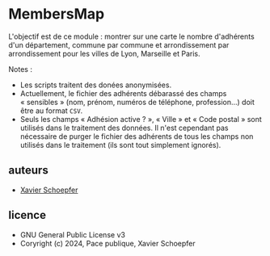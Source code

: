 # MembersMap

L'objectif est de ce module : montrer sur une carte le nombre d'adhérents
d'un département, commune par commune et arrondissement par arrondissement
pour les villes de Lyon, Marseille et Paris.

Notes :
- Les scripts traitent des donées anonymisées.
- Actuellement, le fichier des adhérents débarassé des champs « sensibles »
  (nom, prénom, numéros de téléphone, profession…)
  doit être au format `CSV`.
- Seuls les champs « Adhésion active ? », « Ville » et « Code postal » sont
  utilisés dans le traitement des données. Il n'est cependant pas nécessaire
  de purger le fichier des adhérents de tous les champs non utilisés dans
  le traitement (ils sont tout simplement ignorés).


## auteurs

- [Xavier Schoepfer](mailto:xavier.schoepfer@xs-net.ninja)

## licence

- GNU General Public License v3
- Coryright (c) 2024, Pace publique, Xavier Schoepfer
